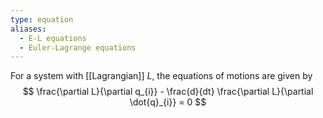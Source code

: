 ```yaml
---
type: equation
aliases:
  - E-L equations
  - Euler-Lagrange equations
---
```

For a system with [[Lagrangian]] $L$, the equations of motions are given by 
$$
 \frac{\partial L}{\partial q_{i}}  - \frac{d}{dt} \frac{\partial L}{\partial \dot{q}_{i}} = 0
$$